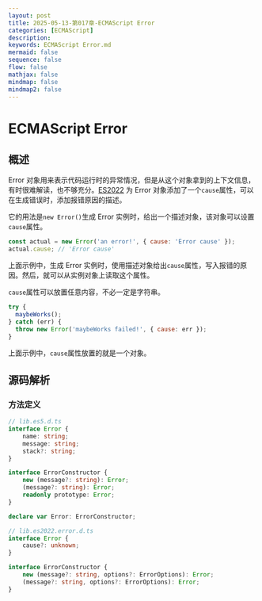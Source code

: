 ```yaml
---
layout: post
title: 2025-05-13-第017章-ECMAScript Error
categories: [ECMAScript]
description: 
keywords: ECMAScript Error.md
mermaid: false
sequence: false
flow: false
mathjax: false
mindmap: false
mindmap2: false
---
```

# ECMAScript Error

## 概述

Error 对象用来表示代码运行时的异常情况，但是从这个对象拿到的上下文信息，有时很难解读，也不够充分。[ES2022](https://github.com/tc39/proposal-error-cause) 为 Error 对象添加了一个`cause`属性，可以在生成错误时，添加报错原因的描述。

它的用法是`new Error()`生成 Error 实例时，给出一个描述对象，该对象可以设置`cause`属性。

```javascript
const actual = new Error('an error!', { cause: 'Error cause' });
actual.cause; // 'Error cause'
```

上面示例中，生成 Error 实例时，使用描述对象给出`cause`属性，写入报错的原因。然后，就可以从实例对象上读取这个属性。

`cause`属性可以放置任意内容，不必一定是字符串。

```javascript
try {
  maybeWorks();
} catch (err) {
  throw new Error('maybeWorks failed!', { cause: err });
}
```

上面示例中，`cause`属性放置的就是一个对象。



## 源码解析

### 方法定义

```ts
// lib.es5.d.ts
interface Error {
    name: string;
    message: string;
    stack?: string;
}

interface ErrorConstructor {
    new (message?: string): Error;
    (message?: string): Error;
    readonly prototype: Error;
}

declare var Error: ErrorConstructor;
```



```ts
// lib.es2022.error.d.ts
interface Error {
    cause?: unknown;
}

interface ErrorConstructor {
    new (message?: string, options?: ErrorOptions): Error;
    (message?: string, options?: ErrorOptions): Error;
}
```
